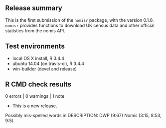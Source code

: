 
## Release summary

This is the first submission of the `nomisr` package, with the version 0.1.0.
`nomisr` provides functions to download UK census data and other official 
statistics from the nomis API.

## Test environments
* local OS X install, R 3.4.4
* ubuntu 14.04 (on travis-ci), R 3.4.4
* win-builder (devel and release)

## R CMD check results

0 errors | 0 warnings | 1 note

* This is a new release.

Possibly mis-spelled words in DESCRIPTION:
  DWP (9:67)
  Nomis (3:15, 8:53, 9:5)
